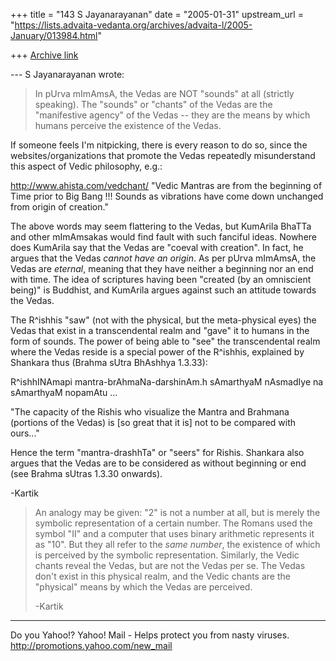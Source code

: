 +++
title = "143 S Jayanarayanan"
date = "2005-01-31"
upstream_url = "https://lists.advaita-vedanta.org/archives/advaita-l/2005-January/013984.html"

+++
[Archive link](https://lists.advaita-vedanta.org/archives/advaita-l/2005-January/013984.html)

--- S Jayanarayanan <sjayana at yahoo.com> wrote:

> In pUrva mImAmsA, the Vedas are NOT "sounds" at all (strictly
> speaking). The "sounds" or "chants" of the Vedas are the "manifestive
> agency" of the Vedas -- they are the means by which humans perceive
> the
> existence of the Vedas.
> 

If someone feels I'm nitpicking, there is every reason to do so, since
the websites/organizations that promote the Vedas repeatedly
misunderstand this aspect of Vedic philosophy, e.g.:

http://www.ahista.com/vedchant/
"Vedic Mantras are from the beginning of Time 
prior to Big Bang !!!
Sounds as vibrations have come down unchanged from origin of creation."

The above words may seem flattering to the Vedas, but KumArila BhaTTa
and other mImAmsakas would find fault with such fanciful ideas. Nowhere
does KumArila say that the Vedas are "coeval with creation". In fact,
he argues that the Vedas *cannot have an origin*. As per pUrva mImAmsA,
the Vedas are *eternal*, meaning that they have neither a beginning nor
an end with time. The idea of scriptures having been "created (by an
omniscient being)" is Buddhist, and KumArila argues against such an
attitude towards the Vedas.

The R^ishhis "saw" (not with the physical, but the meta-physical eyes)
the Vedas that exist in a transcendental realm and "gave" it to humans
in the form of sounds. The power of being able to "see" the
transcendental realm where the Vedas reside is a special power of the
R^ishhis, explained by Shankara thus (Brahma sUtra BhAshhya 1.3.33):

R^ishhINAmapi mantra-brAhmaNa-darshinAm.h sAmarthyaM nAsmadIye na
sAmarthyaM nopamAtu ...

"The capacity of the Rishis who visualize the Mantra and Brahmana
(portions of the Vedas) is [so great that it is] not to be compared
with ours..."

Hence the term "mantra-drashhTa" or "seers" for Rishis. Shankara also
argues that the Vedas are to be considered as without beginning or end
(see Brahma sUtras 1.3.30 onwards). 

-Kartik

> An analogy may be given: "2" is not a number at all, but is merely
> the
> symbolic representation of a certain number. The Romans used the
> symbol
> "II" and a computer that uses binary arithmetic represents it as
> "10".
> But they all refer to the *same number*, the existence of which is
> perceived by the symbolic representation. Similarly, the Vedic chants
> reveal the Vedas, but are not the Vedas per se. The Vedas don't exist
> in this physical realm, and the Vedic chants are the "physical" means
> by which the Vedas are perceived.
> 
> -Kartik



__________________________________ 
Do you Yahoo!? 
Yahoo! Mail - Helps protect you from nasty viruses. 
http://promotions.yahoo.com/new_mail

